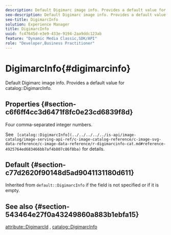 ```yaml
---
description: Default Digimarc image info. Provides a default value for catalog DigimarcInfo.
seo-description: Default Digimarc image info. Provides a default value for catalog DigimarcInfo.
seo-title: DigimarcInfo
solution: Experience Manager
title: DigimarcInfo
uuid: fc47645d-e3e9-433e-9194-2aa9ddc123ab
feature: "Dynamic Media Classic,SDK/API"
role: "Developer,Business Practitioner"
---
```


# DigimarcInfo{#digimarcinfo}

Default Digimarc image info. Provides a default value for catalog::DigimarcInfo.

## Properties {#section-c6f6ff4cc3d6471f8fc0e23cd6839f8d}

Four comma-separated integer numbers.

See ` [catalog::DigimarcInfo](../../../../../is-api/image-catalog/image-serving-api-ref/c-image-catalog-reference/c-image-svg-data-reference/c-image-data-reference/r-digimarcinfo-cat.md#reference-4925764ed683466bb7af4b807c86f8ba)` for details.

## Default {#section-c77d2620f90148d5ad9041131180d611}

Inherited from `default::DigimarcInfo` if the field is not specified or if it is empty.

## See also {#section-543464e27f0a43249860a883b1ebfa15}

[attribute::DigimarcId](../../../../../is-api/image-catalog/image-serving-api-ref/c-image-catalog-reference/c-attributes-reference/r-digimarcid.md#reference-33e3eca7f1874510904e5c8645cecd68) , [catalog::DigimarcInfo](../../../../../is-api/image-catalog/image-serving-api-ref/c-image-catalog-reference/c-image-svg-data-reference/c-image-data-reference/r-digimarcinfo-cat.md#reference-4925764ed683466bb7af4b807c86f8ba) 

